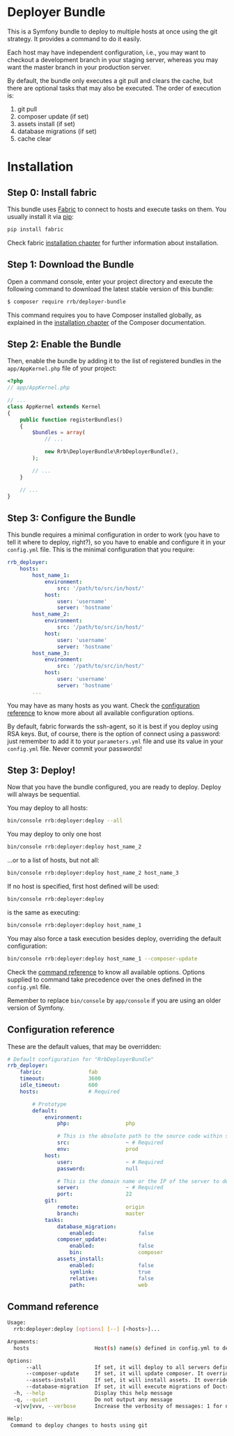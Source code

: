 Deployer Bundle
===============

This is a Symfony bundle to deploy to multiple hosts at once using the
git strategy. It provides a command to do it easily.

Each host may have independent configuration, i.e., you may want to
checkout a development branch in your staging server, whereas you may
want the master branch in your production server.

By default, the bundle only executes a git pull and clears the cache,
but there are optional tasks that may also be executed. The order of
execution is:

1. git pull
2. composer update (if set)
3. assets install (if set)
4. database migrations (if set)
5. cache clear

Installation
============

Step 0: Install fabric
----------------------

This bundle uses [Fabric](http://www.fabfile.org) to connect to hosts
and execute tasks on them. You usually install it via
[pip](http://pip-installer.org):

```bash
pip install fabric
```

Check fabric [installation chapter](http://www.fabfile.org/installing.html)
for further information about installation.

Step 1: Download the Bundle
---------------------------

Open a command console, enter your project directory and execute the
following command to download the latest stable version of this bundle:

```bash
$ composer require rrb/deployer-bundle
```

This command requires you to have Composer installed globally, as explained
in the [installation chapter](https://getcomposer.org/doc/00-intro.md)
of the Composer documentation.

Step 2: Enable the Bundle
-------------------------

Then, enable the bundle by adding it to the list of registered bundles
in the `app/AppKernel.php` file of your project:

```php
<?php
// app/AppKernel.php

// ...
class AppKernel extends Kernel
{
    public function registerBundles()
    {
        $bundles = array(
            // ...

            new Rrb\DeployerBundle\RrbDeployerBundle(),
        );

        // ...
    }

    // ...
}
```

Step 3: Configure the Bundle
----------------------------

This bundle requires a minimal configuration in order to work (you
have to tell it where to deploy, right?), so you have to enable and
configure it in your `config.yml` file. This is the minimal configuration
that you require:

```yml
rrb_deployer:
    hosts:
        host_name_1:
            environment:
                src: '/path/to/src/in/host/'
            host:
                user: 'username'
                server: 'hostname'
        host_name_2:
            environment:
                src: '/path/to/src/in/host/'
            host:
                user: 'username'
                server: 'hostname'
        host_name_3:
            environment:
                src: '/path/to/src/in/host/'
            host:
                user: 'username'
                server: 'hostname'
        ...
```

You may have as many hosts as you want. Check the 
[configuration reference](#configuration-reference) to know more about
all available configuration options.

By default, fabric forwards the ssh-agent, so it is best if you deploy
using RSA keys. But, of course, there is the option of connect using
a password: just remember to add it to your `parameters.yml` file and
use its value in your `config.yml` file. Never commit your passwords! 

Step 3: Deploy!
---------------

Now that you have the bundle configured, you are ready to deploy. Deploy
will always be sequential.

You may deploy to all hosts:

```bash
bin/console rrb:deployer:deploy --all
```

You may deploy to only one host
 
```bash
bin/console rrb:deployer:deploy host_name_2
```

...or to a list of hosts, but not all:

```bash
bin/console rrb:deployer:deploy host_name_2 host_name_3
```

If no host is specified, first host defined will be used:

```bash
bin/console rrb:deployer:deploy
```

is the same as executing:

```bash
bin/console rrb:deployer:deploy host_name_1
```

You may also force a task execution besides deploy, overriding the default
configuration:

```bash
bin/console rrb:deployer:deploy host_name_1 --composer-update
```

Check the [command reference](#command-reference) to know all available
options. Options supplied to command take precedence over the ones
defined in the `config.yml` file.

Remember to replace `bin/console` by `app/console` if you are using
an older version of Symfony.

Configuration reference
-----------------------

These are the default values, that may be overridden:

```yml
# Default configuration for "RrbDeployerBundle"
rrb_deployer:
    fabric:               fab
    timeout:              3600
    idle_timeout:         600
    hosts:                # Required

        # Prototype
        default:
            environment:
                php:                  php

                # This is the absolute path to the source code within server
                src:                  ~ # Required
                env:                  prod
            host:
                user:                 ~ # Required
                password:             null

                # This is the domain name or the IP of the server to deploy to
                server:               ~ # Required
                port:                 22
            git:
                remote:               origin
                branch:               master
            tasks:
                database_migration:
                    enabled:              false
                composer_update:
                    enabled:              false
                    bin:                  composer
                assets_install:
                    enabled:              false
                    symlink:              true
                    relative:             false
                    path:                 web
```

Command reference
-----------------

```bash
Usage:
  rrb:deployer:deploy [options] [--] [<hosts>]...

Arguments:
  hosts                     Host(s) name(s) defined in config.yml to deploy to (separate multiple hosts with a space). If omitted, first host defined will be used.

Options:
      --all                 If set, it will deploy to all servers defined in config.yml. It overrides hosts argument.
      --composer-update     If set, it will update composer. It overrides value in config.yml.
      --assets-install      If set, it will install assets. It overrides value in config.yml.
      --database-migration  If set, it will execute migrations of Doctrine. It overrides value in config.yml.
  -h, --help                Display this help message
  -q, --quiet               Do not output any message
  -v|vv|vvv, --verbose      Increase the verbosity of messages: 1 for normal output, 2 for more verbose output and 3 for debug

Help:
 Command to deploy changes to hosts using git
```
